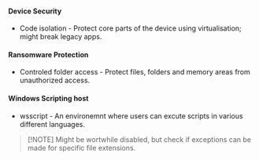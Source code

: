 
#### Device Security
- Code isolation - Protect core parts of the device using virtualisation; might break legacy apps.
#### Ransomware Protection
- Controled folder access - Protect files, folders and memory areas from unauthorized access.
#### Windows Scripting host
- wsscript - An environemnt where users can excute scripts in various different languages. 
> [!NOTE] Might be wortwhile disabled, but check if exceptions can be made for specific file extensions.

